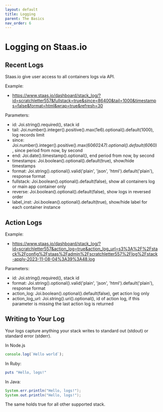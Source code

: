 ```yaml
---
layout: default
title: Logging
parent: The Basics
nav_order: 6
---
```


# Logging on Staas.io

## Recent Logs
Staas.io give user access to all containers logs via API. 

Example:
- https://www.staas.io/dashboard/stack_log/?id=scratchletter557&fullstack=true&since=86400&tail=1000&timestamps=false&format=html&wrap=true&refresh=30

Parameters:
- id: Joi.string().required(), stack id
- tail: Joi.number().integer().positive().max(1e6).optional().default(1000), log records limit
- since: Joi.number().integer().positive().max(60*60*24*7).optional().default(60*60), since period from now, by second
- end: Joi.date().timestamp().optional(), end period from now, by second
- timestamps: Joi.boolean().optional().default(true), show/hide timestamps
- format: Joi.string().optional().valid('plain', 'json', 'html').default('plain'), response format
- fullstack: Joi.boolean().optional().default(false), show all containers log or main app container only
- reverse: Joi.boolean().optional().default(false), show logs in reversed order
- label_inst: Joi.boolean().optional().default(true), show/hide label for each container instance


## Action Logs

Example:
- https://www.staas.io/dashboard/stack_log/?id=scratchletter557&action_log=true&action_log_url=s3%3A%2F%2Fstack%2Fconfig%2Fstaas%2Fadmin%2Fscratchletter557%2Flog%2Fstack-apply-2023-11-08-04%3A39%3A48.log

Parameters:
- id: Joi.string().required(), stack id
- format: Joi.string().optional().valid('plain', 'json', 'html').default('plain'), response format
- action_log: Joi.boolean().optional().default(false), get action log only
- action_log_url: Joi.string().uri().optional(), id of action log, if this parameter is missing the last action log is returned


## Writing to Your Log
Your logs capture anything your stack writes to standard out (stdout) or standard error (stderr).

In Node.js
```js
console.log(`Hello world`);
```

In Ruby:
```ruby
puts "Hello, logs!"
```

In Java:
```java
System.err.println("Hello, logs!");
System.out.println("Hello, logs!");
```

The same holds true for all other supported stack.
